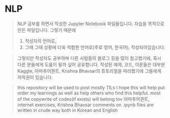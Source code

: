 # NLP

> NLP 공부를 하면서 작성한 Jupyter Notebook 파일들입니다.
> 자습을 목적으로 만든 파일입니다.
> 그렇기 때문에
>  1. 작성자의 언어로,
>  2. 그때 그때 상황에 더욱 적합한 언어로(주로 영어, 한국어),
> 작성되어있습니다.   

> 그렇지만 작성자도 공부하며 다른 사람들의 블로그 등을 많이 참고했기에, 혹시 다른 분들에게 도움이 될까 싶어 공유합니다.
> 작성된 예제, 코드, 이론들은 대부분 Kaggle, 아마추어퀀트, Krishna Bhavsar의 튜토리얼을 따라했기에 그들에게 저작권이 있습니다.



> this repository will be used to post mostly TILs
> I hope this will help put order my learnings as well as help others who find this helpful.
> most of the copywrite of codes(if exists) will belong tov 아마추어퀀트, internet exercises, Krishna Bhavsar
> comments on .ipynb files are written in crude way both in Korean and English
